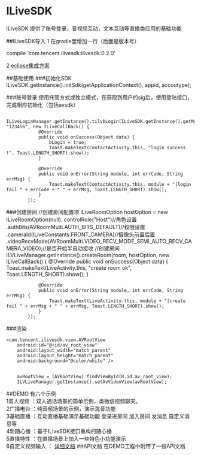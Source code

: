 # ILiveSDK
ILiveSDK 提供了账号登录，音视频互动，文本互动等直播类应用的基础功能

##ILiveSDK导入
1 在gradle里增加一行（后面是版本号）

compile 'com.tencent.ilivesdk:ilivesdk:0.2.0'

2 [eclipse集成方案](./eclipse_readme.md)

##基础使用
###初始化SDK
ILiveSDK.getInstance().initSdk(getApplicationContext(), appid, accoutype);



###账号登录
使用托管方式或独立模式，在获取到用户的sig后，使用登陆接口，完成相应初始化（包括avsdk）

      ILiveLoginManager.getInstance().tilvbLogin(ILiveSDK.getInstance().getMyUserId(), "123456", new ILiveCallBack() {
                @Override
                public void onSuccess(Object data) {
                    bLogin = true;
                    Toast.makeText(ContactActivity.this, "login success !", Toast.LENGTH_SHORT).show();
                }

                @Override
                public void onError(String module, int errCode, String errMsg) {
                    Toast.makeText(ContactActivity.this, module + "|login fail " + errCode + " " + errMsg, Toast.LENGTH_SHORT).show();
                }
            });
            
###创建房间
            //创建房间配置项
            ILiveRoomOption hostOption = new ILiveRoomOption(null).
                    controlRole("Host")//角色设置
                    .authBits(AVRoomMulti.AUTH_BITS_DEFAULT)//权限设置
                    .cameraId(ILiveConstants.FRONT_CAMERA)//摄像头前置后置
                    .videoRecvMode(AVRoomMulti.VIDEO_RECV_MODE_SEMI_AUTO_RECV_CAMERA_VIDEO);//是否开始半自动接收
            //创建房间
            ILVLiveManager.getInstance().createRoom(room, hostOption, new ILiveCallBack() {
                @Override
                public void onSuccess(Object data) {
                    Toast.makeText(LiveActivity.this, "create room  ok", Toast.LENGTH_SHORT).show();
                }

                @Override
                public void onError(String module, int errCode, String errMsg) {
                    Toast.makeText(LiveActivity.this, module + "|create fail " + errMsg + " " + errMsg, Toast.LENGTH_SHORT).show();
                }
            });
            
###渲染

    <com.tencent.ilivesdk.view.AVRootView
        android:id="@+id/av_root_view"
        android:layout_width="match_parent"
        android:layout_height="match_parent"
        android:background="@color/white" />
        
        
        avRootView = (AVRootView) findViewById(R.id.av_root_view);
        ILVLiveManager.getInstance().setAvVideoView(avRootView);


            
##DEMO
有六个示例  <br />
1双人视频 ：双人通话场景的简单示例，类微信视频聊天。    
2广播电台 ：纯音频场景的示例，演示混音功能     
3基础直播 ：互动直播基础演示基础功能 登录进房间 加入房间 发消息 自定义消息等    
4新随心播 ：基于ILiveSDK接口重构的随心播        
5直播特性 ：在直播场景上加入一些特色小功能演示   <br />
6自定义视频输入 ： [详细文档](/customstream/)
##API文档
在DEMO工程中附带了一份API文档 


